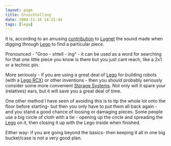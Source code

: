 ```yaml
---
layout: page
title: Gruschtelling
date: 2004-11-16 14:21:44
tags: [lego]
---
```

It is, according to an amusing [contribution](http://www.lugnet.com/~330/FAQ/Fun/german) to [Lugnet](/wiki/lugnet.html "Lego Users Group Network") the sound made when digging through [Lego](/wiki/lego.html "The best known construction toy") to find a particular piece.

Pronounced - "Groo - shtell - ing" - it can be used as a word for searching for that one little piece you know is there but you just cant reach, like a 2x1 or a technic pin.

More seriously - if you are using a great deal of [Lego](/wiki/lego.html "The best known construction toy") for building robots (with a [Lego RCX](/wiki/rcx.html "The Lego RCX")) or other inventions - then you should probably seriously consider some more convenient [Storage Systems](/wiki/storage_systems.html "Where can you put all those robot bits?"). Not only will it spare your (relatives) ears, but it will save you a great deal of time.

One other method I have seen of avoiding this is to tip the whole lot onto the floor before starting- but then you only have to put them all back again - and you stand a good chance of loosing or damaging pieces. Some people use a big circle of cloth with a tie - opening up the circle and spreading the [Lego](/wiki/lego.html "The best known construction toy") on it, then closing it up with the Lego inside when finished.

Either way- if you are going beyond the basics- then keeping it all in one big bucket/case is not a very good plan.

